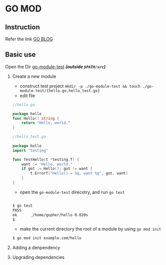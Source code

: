 # GO MOD 


## Instruction 

Refer the link [GO BLOG](https://blog.golang.org/using-go-modules)


## Basic use  

Open the Dir [go-module-test](../go-module-test) ***(outside `$PATH/src`)***

1. Create a new module 

    - construct test project `mkdir -p ./go-module-test && touch ./go-module-test/{hello.go,hello_test.go}`
    - edit file 
    ```go
    //hello.go

    package hello
    func Hello() string {
        return "Hello, world."
    }

    ```

    ```go
    //hello_test.go 
     
    package hello
    import "testing"

    func TestHello(t *testing.T) {
        want := "Hello, world."
        if got := Hello(); got != want {
            t.Errorf("Hello() = %q, want %q", got, want)
        }
    }
    ```

    - open the `go-module-test` direcotry, and run `go test`

    ```bash

    $ go test
    PASS
    ok  	_/home/gopher/hello	0.020s
    $
    ```
  
    - make the current directory the root of a module by using `go mod init`

    ```bash
    $ go mod init example.com/hello
 
    ```




    



2. Adding a denpendency 



3. Upgrading dependencies














##